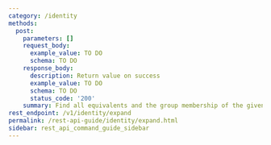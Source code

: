 ```yaml
---
category: /identity
methods:
  post:
    parameters: []
    request_body:
      example_value: TO DO
      schema: TO DO
    response_body:
      description: Return value on success
      example_value: TO DO
      schema: TO DO
      status_code: '200'
    summary: Find all equivalents and the group membership of the given identity.
rest_endpoint: /v1/identity/expand
permalink: /rest-api-guide/identity/expand.html
sidebar: rest_api_command_guide_sidebar
---
```

